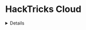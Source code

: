 # HackTricks Cloud

<details>

{% hint style="success" %}
AWS Hacking'i öğrenin ve uygulayın: <img src="/.gitbook/assets/image.png" alt="" data-size="line">[**HackTricks Eğitim AWS Kırmızı Takım Uzmanı (ARTE)**](https://training.hacktricks.xyz/courses/arte)<img src="/.gitbook/assets/image.png" alt="" data-size="line">\
GCP Hacking'i öğrenin ve uygulayın: <img src="/.gitbook/assets/image (2).png" alt="" data-size="line">[**HackTricks Eğitim GCP Kırmızı Takım Uzmanı (GRTE)**<img src="/.gitbook/assets/image (2).png" alt="" data-size="line">](https://training.hacktricks.xyz/courses/grte)

<details>

<summary>HackTricks'i Destekleyin</summary>

* [**Abonelik planlarını**](https://github.com/sponsors/carlospolop) kontrol edin!
* 💬 [**Discord grubuna**](https://discord.gg/hRep4RUj7f) katılın veya [**telegram grubuna**](https://t.me/peass) katılın veya bizi **Twitter** 🐦 [**@hacktricks\_live**](https://twitter.com/hacktricks\_live)** takip edin.**
* **Hacking püf noktalarını göndererek HackTricks ve HackTricks Cloud** github depolarına PR gönderin.

</details>
{% endhint %}

<figure><img src=".gitbook/assets/cloud.gif" alt=""><figcaption></figcaption></figure>

_Hacktricks logoları ve hareketleri_ [_@ppiernacho_](https://www.instagram.com/ppieranacho/)_ tarafından tasarlanmıştır._

{% hint style="success" %}
**CTF'lerde**, **gerçek** hayat **ortamlarında**, **araştırma yaparken** ve **araştırmaları ve haberleri okurken** öğrendiğim her **hacking püf noktası/teknik/CI/CD & Cloud ile ilgili şeyi** bulacağınız sayfaya hoş geldiniz.
{% endhint %}

## **CI/CD Pentest Metodolojisi**

**HackTricks CI/CD Metodolojisinde, CI/CD faaliyetleri ile ilgili altyapıyı pentest etmenin nasıl yapılacağını bulacaksınız.** Bir **giriş için** aşağıdaki sayfayı okuyun:

{% content-ref url="pentesting-ci-cd/pentesting-ci-cd-methodology.md" %}
[pentesting-ci-cd-methodology.md](pentesting-ci-cd/pentesting-ci-cd-methodology.md)
{% endcontent-ref %}

## Cloud Pentest Metodolojisi

**HackTricks Cloud Metodolojisinde, bulut ortamlarını pentest etmenin nasıl yapılacağını bulacaksınız.** Bir **giriş için** aşağıdaki sayfayı okuyun:

{% content-ref url="pentesting-cloud/pentesting-cloud-methodology.md" %}
[pentesting-cloud-methodology.md](pentesting-cloud/pentesting-cloud-methodology.md)
{% endcontent-ref %}

## Lisans & Sorumluluk Reddi

**Onları kontrol edin:**

{% content-ref url="https://app.gitbook.com/s/-L_2uGJGU7AVNRcqRvEi/welcome/hacktricks-values-and-faq" %}
[HackTricks Değerleri ve SSS](https://app.gitbook.com/s/-L\_2uGJGU7AVNRcqRvEi/welcome/hacktricks-values-and-faq)
{% endcontent-ref %}

## Github İstatistikleri

![HackTricks Cloud Github İstatistikleri](https://repobeats.axiom.co/api/embed/1dfdbb0435f74afa9803cd863f01daac17cda336.svg "Repobeats analitik görüntüsü")


<details>

{% hint style="success" %}
AWS Hacking'i öğrenin ve uygulayın: <img src="/.gitbook/assets/image.png" alt="" data-size="line">[**HackTricks Eğitim AWS Kırmızı Takım Uzmanı (ARTE)**](https://training.hacktricks.xyz/courses/arte)<img src="/.gitbook/assets/image.png" alt="" data-size="line">\
GCP Hacking'i öğrenin ve uygulayın: <img src="/.gitbook/assets/image (2).png" alt="" data-size="line">[**HackTricks Eğitim GCP Kırmızı Takım Uzmanı (GRTE)**<img src="/.gitbook/assets/image (2).png" alt="" data-size="line">](https://training.hacktricks.xyz/courses/grte)

<details>

<summary>HackTricks'i Destekleyin</summary>

* [**Abonelik planlarını**](https://github.com/sponsors/carlospolop) kontrol edin!
* 💬 [**Discord grubuna**](https://discord.gg/hRep4RUj7f) katılın veya [**telegram grubuna**](https://t.me/peass) katılın veya bizi **Twitter** 🐦 [**@hacktricks\_live**](https://twitter.com/hacktricks\_live)** takip edin.**
* **Hacking püf noktalarını göndererek HackTricks ve HackTricks Cloud** github depolarına PR gönderin.

</details>
{% endhint %}
